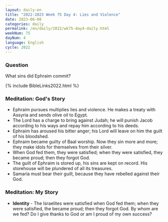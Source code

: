 ```yaml
---
layout: daily-en
title: "2022-2023 Week 75 Day 4: Lies and Violence"
date: 2023-06-08
categories: daily
permalink: /en/daily/2022/wk75-day4-daily.html
weekNum: 75
dayNum: 4
language: English
cycle: 2022
---
```

### Question     
What sins did Ephraim commit?

{% include BibleLinks2022.html %} 

### Meditation: God's Story   
+ Ephraim pursues multiplies lies and violence. He makes a treaty with Assyria and sends olive oil to Egypt. 
+ The Lord has a charge to bring against Judah; he will punish Jacob according to his ways and repay him according to his deeds. 
+ Ephraim has aroused his bitter anger; his Lord will leave on him the guilt of his bloodshed. 
+ Ephraim became guilty of Baal worship. Now they sin more and more; they make idols for themselves from their silver. 
+ When God fed them, they were satisfied; when they were satisfied, they became proud; then they forgot God. 
+ The guilt of Ephraim is stored up, his sins are kept on record. His storehouse will be plundered of all its treasures. 
+ Samaria must bear their guilt, because they have rebelled against their God. 

### Meditation: My Story   
+ **Identity** - The Israelites were satisfied when God fed them; when they were satisfied, the became proud; then they forgot God. By whom are we fed? Do I give thanks to God or am I proud of my own success? 
